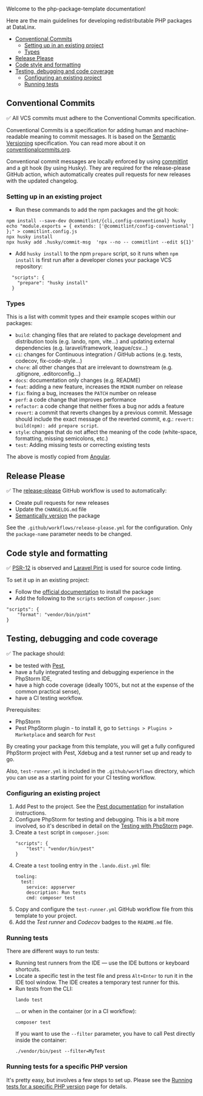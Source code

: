 Welcome to the php-package-template documentation!

Here are the main guidelines for developing redistributable PHP packages at DataLinx.

<!-- TOC -->
  * [Conventional Commits](#conventional-commits)
    * [Setting up in an existing project](#setting-up-in-an-existing-project)
    * [Types](#types)
  * [Release Please](#release-please)
  * [Code style and formatting](#code-style-and-formatting)
  * [Testing, debugging and code coverage](#testing-debugging-and-code-coverage)
    * [Configuring an existing project](#configuring-an-existing-project)
    * [Running tests](#running-tests)
<!-- TOC -->

## Conventional Commits

✅️ All VCS commits must adhere to the Conventional Commits specification.

Conventional Commits is a specification for adding human and machine-readable meaning to commit messages.
It is based on the [Semantic Versioning](https://semver.org/) specification.
You can read more about it on [conventionalcommits.org](https://www.conventionalcommits.org/).

Conventional commit messages are locally enforced by using [commitlint](https://commitlint.js.org/) and a git hook (by using Husky).
They are required for the release-please GitHub action, which automatically creates pull requests for new releases with the updated changelog.

### Setting up in an existing project

* Run these commands to add the npm packages and the git hook:
```shell
npm install --save-dev @commitlint/{cli,config-conventional} husky
echo "module.exports = { extends: ['@commitlint/config-conventional'] };" > commitlint.config.js
npx husky install
npx husky add .husky/commit-msg  'npx --no -- commitlint --edit ${1}'
```
* Add `husky install` to the npm `prepare` script, so it runs when `npm install` is first run after a developer clones your package VCS repository:
```
  "scripts": {
    "prepare": "husky install"
  }
```
### Types
This is a list with commit types and their example scopes within our packages:
* `build`: changing files that are related to package development and distribution tools (e.g. lando, npm, vite...) and updating external dependencies (e.g. laravel/framework, league/csv...)
* `ci`: changes for Continuous integration / GitHub actions (e.g. tests, codecov, fix-code-style...)
* `chore`: all other changes that are irrelevant to downstream (e.g. .gitignore, .editorconfig...)
* `docs`: documentation only changes (e.g. README)
* `feat`: adding a new feature, increases the `MINOR` number on release
* `fix`: fixing a bug, increases the `PATCH` number on release
* `perf`: a code change that improves performance
* `refactor`: a code change that neither fixes a bug nor adds a feature
* `revert`: a commit that reverts changes by a previous commit. Message should include the exact message of the reverted commit, e.g.: `revert: build(npm): add prepare script`.
* `style`: changes that do not affect the meaning of the code (white-space, formatting, missing semicolons, etc.)
* `test`: Adding missing tests or correcting existing tests

The above is mostly copied from [Angular](https://github.com/angular/angular/blob/22b96b9/CONTRIBUTING.md#-commit-message-guidelines).

## Release Please

✅️️ The [release-please](https://github.com/google-github-actions/release-please-action) GitHub workflow is used to automatically:
* Create pull requests for new releases
* Update the `CHANGELOG.md` file
* [Semantically version](https://semver.org/) the package

See the `.github/workflows/release-please.yml` for the configuration. Only the `package-name` parameter needs to be changed.

## Code style and formatting

✅️ [PSR-12](https://www.php-fig.org/psr/psr-12) is observed and [Laravel Pint](https://github.com/laravel/pint) is used for source code linting.

To set it up in an existing project:
* Follow the [official documentation](https://laravel.com/docs/pint) to install the package
* Add the following to the `scripts` section of `composer.json`:
```
"scripts": {
    "format": "vendor/bin/pint"
}
```

## Testing, debugging and code coverage

✅️ The package should:
* be tested with [Pest](https://pestphp.com/),
* have a fully integrated testing and debugging experience in the PhpStorm IDE,
* have a high code coverage (ideally 100%, but not at the expense of the common practical sense),
* have a CI testing workflow.

Prerequisites:
* PhpStorm
* Pest PhpStorm plugin - to install it, go to `Settings > Plugins > Marketplace` and search for `Pest`

By creating your package from this template, you will get a fully configured PhpStorm project with Pest, Xdebug and a test runner set up and ready to go.

Also, `test-runner.yml` is included in the `.github/workflows` directory, which you can use as a starting point for your CI testing workflow.

### Configuring an existing project
1. Add Pest to the project. See the [Pest documentation](https://pestphp.com/docs/installation) for installation instructions.
2. Configure PhpStorm for testing and debugging. This is a bit more involved, so it's described in detail on the [Testing with PhpStorm](Testing%20with%20PhpStorm.md) page. 
3. Create a `test` script in `composer.json`:
    ```
    "scripts": {
        "test": "vendor/bin/pest"
    }
    ```
4. Create a `test` tooling entry in the `.lando.dist.yml` file:
    ```
    tooling:
      test:
        service: appserver
        description: Run tests
        cmd: composer test
    ```
5. Copy and configure the `test-runner.yml` GitHub workflow file from this template to your project.
6. Add the _Test runner_ and _Codecov_ badges to the `README.md` file.

### Running tests
There are different ways to run tests:
* Running test runners from the IDE — use the IDE buttons or keyboard shortcuts.
* Locate a specific test in the test file and press `Alt+Enter` to run it in the IDE tool window. The IDE creates a temporary test runner for this.
* Run tests from the CLI:
    ```shell
    lando test
    ```
    ... or when in the container (or in a CI workflow):
    ```shell
    composer test
    ```
    If you want to use the `--filter` parameter, you have to call Pest directly inside the container:
    ```shell
    ./vendor/bin/pest --filter=MyTest
    ```

### Running tests for a specific PHP version
It's pretty easy, but involves a few steps to set up. Please see the [Running tests for a specific PHP version](Running%20tests%20for%20a%20specific%20PHP%20version.md) page for details.
